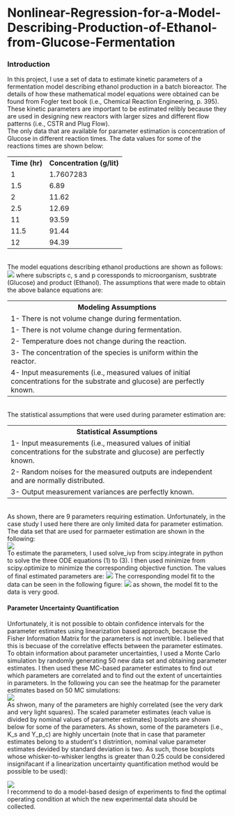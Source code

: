 # Nonlinear-Regression-for-a-Model-Describing-Production-of-Ethanol-from-Glucose-Fermentation
<h3> Introduction </h3>
<p> In this project, I use a set of data to estimate kinetic parameters of a fermentation model describing ethanol production in a batch bioreactor. The details of how these mathematical model equations were obtained can be found from Fogler text book (i.e., Chemical Reaction Engineering, p. 395). These kinetic parameters are important to be estimated relibly because they are used in designing new reactors with larger sizes and different flow patterns (i.e., CSTR and Plug Flow). <br>
The only data that are available for parameter estimation is concentration of Glucose in different reaction times. The data values for some of the reactions times are shown below:<br>
<table>
  <tr>
    <th>Time (hr)</th>
    <th>Concentration (g/lit)</th>
  </tr>
  <tr>
    <td>1</td>
    <td>1.7607283</td>

 </tr>
  <tr>
    <td>1.5</td>
    <td>6.89</td>
 </tr>
 <tr>
    <td>2</td>
    <td>11.62</td>

 </tr>
<tr>
    <td>2.5</td>
    <td>12.69</td>

 </tr>
 <tr>
    <td>11</td>
    <td>93.59</td>

 </tr>

<tr>
    <td>11.5</td>
    <td>91.44</td>

 </tr>

<tr>
    <td>12</td>
    <td>94.39</td>

 </tr>

</table><br>
The model equations describing ethanol productions are shown as follows:
<img src='https://github.com/kaveh7293/Nonlinear-Regression-for-a-Model-Describing-Production-of-Ethanol-from-Glucose-Fermentatation/blob/main/Bioreactor_equations.png'>
where subscripts c, s and p coressponds to microorganism, susbtrate (Glucose) and product (Ethanol). The assumptions that were made to obtain the above balance equations are:<br>


<table>
  <tr>
    <th>Modeling Assumptions</th>
    
  </tr>
  <tr>
    <td>1- There is not volume change during fermentation.</td>
    
  
 </tr>
   <tr>
    <td>1- There is not volume change during fermentation.</td>
    
  
 </tr>
 <tr>
    <td>2- Temperature does not change during the reaction.</td>
    
    
  
 </tr>
 
 <tr>
    <td>3- The concentration of the species is uniform within the reactor.</td>
    
    
  
 </tr>
 
 <tr>
    <td>4- Input measurements (i.e., measured values of initial concentrations for the substrate and glucose) are perfectly known.</td>        
 </tr>
</table><br>
The statistical assumptions that were used during parameter estimation are:<br>

<table>
 <tr>
    <th>Statistical Assumptions</th>
    
 </tr>
 
 <tr>
    <td>1- Input measurements (i.e., measured values of initial concentrations for the substrate and glucose) are perfectly known.</td>        
 </tr>
 <tr>
    <td>2- Random noises for the measured outputs are independent and are normally distributed.</td>        
 </tr>
<tr>
    <td>3- Output measurement variances are perfectly known.</td>        
 </tr>

</table><br>
As shown, there are 9 parameters requiring estimation. Unfortunately, in the case study I used here there are only limited data for parameter estimation. The data set that are used for parmaeter estimation are shown in the following:<br>
<img src='https://github.com/kaveh7293/Nonlinear-Regression-for-a-Model-Describing-Production-of-Ethanol-from-Glucose-Fermentatation/blob/main/Data_2.png'><br>
To estimate the parameters, I used solve_ivp from scipy.integrate in python to solve the three ODE equations (1) to (3). I then used minimize from scipy.optimize to minimize the corresponding objective function. The values of final estimated parameters are:
<img src='https://github.com/kaveh7293/Nonlinear-Regression-for-a-Model-Describing-Production-of-Ethanol-from-Glucose-Fermentatation/blob/main/Parameter_estimates.png'>
The corresponding model fit to the data can be seen in the following figure:
<img src='https://github.com/kaveh7293/Nonlinear-Regression-for-a-Model-Describing-Production-of-Ethanol-from-Glucose-Fermentatation/blob/main/Model_predictions.png'>
as shown, the model fit to the data is very good.
<h4>Parameter Uncertainty Quantification </h4>
<p>Unfortunately, it is not possible to obtain confidence intervals for the parameter estimates using linearization based approach, because the Fisher Information Matrix for the parameters is not invertible. I believed that this is becuase of the correlative effects between the parameter estimates. To obtain information about parameter uncertainties, I used a Monte Carlo simulation by randomly generating 50 new data set and obtaining parameter estimates. I then used these MC-based parameter estimates to find out which parameters are correlated and to find out the extent of uncertainties in parameters. In the following you can see the heatmap for the parameter estimates based on 50 MC simulations:<br>
<img src='https://github.com/kaveh7293/Nonlinear-Regression-for-a-Model-Describing-Production-of-Ethanol-from-Glucose-Fermentatation/blob/main/MC_parameters_.png'><br>
  As shwon, many of the parameters are highly correlated (see the very dark and very light squares). The scaled parameter estimates (each value is divided by nominal values of parameter estimates) boxplots are shown below for some of the parameters. As shown, some of the parameters (i.e., K_s and Y_p_c) are highly uncertain (note that in case that parameter estimates belong to a student's t distrintion, nominal value parameter estimates devided by standard deviation is two. As such, those boxplots whose whisker-to-whisker lengths is greater than 0.25 could be considered insignifacant if a linearization uncertainty quantification method would be possible to be used):<br>
  
 <img src='https://github.com/kaveh7293/Nonlinear-Regression-for-a-Model-Describing-Production-of-Ethanol-from-Glucose-Fermentatation/blob/main/box_plots.png'><br>
  I recommend to do a model-based design of experiments to find the optimal operating condition at which the new experimental data should be collected. 

</p>

